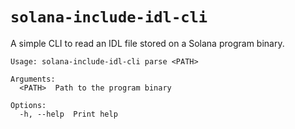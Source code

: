 # `solana-include-idl-cli`

A simple CLI to read an IDL file stored on a Solana program binary.
 
```console
Usage: solana-include-idl-cli parse <PATH>

Arguments:
  <PATH>  Path to the program binary

Options:
  -h, --help  Print help
```
